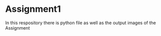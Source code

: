 # Assignment1
In this respository there is python file as well as the output images of the Assignment
